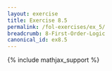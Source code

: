 ```yaml
---
layout: exercise
title: Exercise 8.5
permalink: /fol-exercises/ex_5/
breadcrumb: 8-First-Order-Logic
canonical_id: ex8.5
---
```


{% include mathjax_support %}



